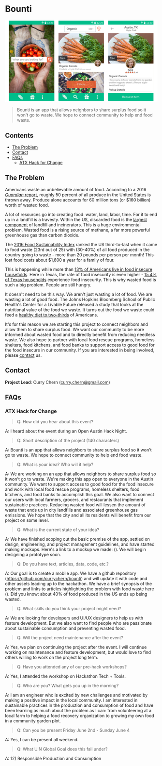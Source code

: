 # Bounti

![AppMockup](/public/assets/app_mockup.png)

> Bounti is an app that allows neighbors to share surplus food so it won't go to waste. We hope to connect community to help end food waste.

## Contents
- [The Problem](#the-problem)
- [Contact](#contact)
- [FAQs](#faqs)
  - [ATX Hack for Change](#atx-hack-for-change)

## The Problem

Americans waste an unbelievable amount of food. According to a 2016 [_Guardian_ report](https://www.theguardian.com/environment/2016/jul/13/us-food-waste-ugly-fruit-vegetables-perfect), roughly 50 percent of all produce in the United States is thrown away. Produce alone accounts for 60 million tons (or $160 billion) worth of wasted food.

A lot of resources go into creating food: water, land, labor, time. For it to end up in a landfill is a travesty. Within the US, discarded food is the [largest component](https://www.epa.gov/sustainable-management-food/sustainable-management-food-basics) of landfill and incinerators. This is a huge environmental problem. Wasted food is a rising source of methane, a far more powerful greenhouse gas than carbon dioxide.

The [2016 Food Sustainability Index](http://foodsustainability.eiu.com/us/) ranked the US third-to-last when it came to food waste (23rd out of 25) with (30-40%) of all food produced in the country going to waste - more than 20 pounds per person per month! This lost food costs about $1,600 a year for a family of four.

This is happening while more than [13% of Americans live in food insecure housefolds](http://www.feedingamerica.org/hunger-in-america/impact-of-hunger/hunger-and-poverty/hunger-and-poverty-fact-sheet.html). Here in Texas, the rate of food insecurity is even higher - [15.4% of Texas households](https://www.feedingtexas.org/learn/food-insecurity/) experience food insecurity. This is why wasted food is such a big problem. People are still hungry.

It doesn't need to be this way. We aren't just wasting a lot of food. We are wasting a lot of _good_ food. The Johns Hopkins Bloomberg School of Public Health's Center for a Livable Future released a study that looks at the nutritional value of the food we waste. It turns out the food we waste could feed a [healthy diet to two-thirds](http://newfoodeconomy.com/food-waste-adds-healthy-diet-two-thirds-american-population/) of Americans. 

It's for this reason we are starting this project to connect neighbors and allow them to share surplus food. We want our community to be more informed about wasted food and to directly benefit from reducing needless waste. We also hope to partner with local food rescue programs, homeless shelters, food kitchens, and food banks to support access to good food for the food insecure in our community. If you are interested in being involved, please [contact](#contact) us.

## Contact

__Project Lead__: Curry Chern (curry.chern@gmail.com)

## FAQs

### ATX Hack for Change
> Q: How did you hear about this event?

A: I heard about the event during an Open Austin Hack Night.

> Q: Short description of the project (140 characters)

A: Bounti is an app that allows neighbors to share surplus food so it won't go to waste. We hope to connect community to help end food waste.

> Q: What is your idea? Who will it help?

A: We are working on an app that allows neighbors to share surplus food so it won't go to waste. We're making this app open to everyone in the Austin community. We want to support access to good food for the food insecure and work with local food rescue programs, homeless shelters, food kitchens, and food banks to accomplish this goal. We also want to connect our users with local farmers, grocers, and restaurants that implement sustainable practices. Reducing wasted food will lessen the amount of waste that ends up in city landfills and associated greenhouse gas emissions. We hope that the city and all its residents will benefit from our project on some level.

> Q: What is the current state of your idea?

A: We have finished scoping out the basic premise of the app, settled on design, engineering, and project management guidelines, and have started making mockups. Here's a link to a mockup we made: (). We will begin designing a prototype soon.

> Q: Do you have text, articles, data, code, etc.?

A: Our goal is to create a mobile app. We have a github repository (https://github.com/currychern/bounti) and will update it with code and other assets leading up to the hackathon. We have a brief synopsis of the problem and links to articles highlighting the problem with food waste here (). Did you know: about 40% of food produced in the US ends up being wasted.

> Q: What skills do you think your project might need?

A: We are looking for developers and UI/UX designers to help us with feature development. But we also want to find people who are passionate about sustainable consumption and preventing wasted food.

> Q: Will the project need maintenance after the event?

A: Yes, we plan on continuing the project after the event. I will continue working on maintenance and feature development, but would love to find others willing to work on the project long term.

> Q: Have you attended any of our pre-hack workshops?

A: Yes, I attended the workshop on Hackathon Tech + Tools.

> Q: Who are you? What gets you up in the morning?

A: I am an engineer who is excited by new challenges and motivated by making a positive impact in the local community. I am interested in sustainable practices in the production and consumption of food and have been learning as much about the problem as I can: from volunteering at a local farm to helping a food recovery organization to growing my own food in a community garden plot.

> Q: Can you be present Friday June 2nd - Sunday June 4

A: Yes, I can be present all weekend.

> Q: What U.N Global Goal does this fall under?

A: 12) Responsible Production and Consumption
